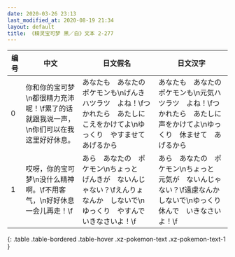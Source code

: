 ```yaml
---
date: 2020-03-26 23:13
last_modified_at: 2020-08-19 21:34
layout: default
title: 《精灵宝可梦 黑／白》文本 2-277
---
```

| 编号 | 中文 | 日文假名 | 日文汉字 |
| ---- | ---- | ---- | --- |
| 0 | 你和你的宝可梦\n都很精力充沛呢！\f累了的话就跟我说一声，\n你们可以在我这里好好休息。 | あなたも　あなたの　ポケモンも\nげんき　ハツラツ　よね！\fつかれたら　あたしに　こえをかけてよ\nゆっくり　やすませて　あげるから | あなたも　あなたの　ポケモンも\n元気ハツラツ　よね！\fつかれたら　あたしに　声をかけてよ\nゆっくり　休ませて　あげるから |
| 1 | 哎呀，你的宝可梦\n没什么精神啊。\f不用客气，\n好好休息一会儿再走！\f | あら　あなたの　ポケモン\nちょっと　げんきが　ないんじゃない？\fえんりょ　なんか　しないで\nゆっくり　やすんで　いきなさいよ！\f | あら　あなたの　ポケモン\nちょっと　元気が　ないんじゃない？\f遠慮なんか　しないで\nゆっくり　休んで　いきなさいよ！\f |
{: .table .table-bordered .table-hover .xz-pokemon-text .xz-pokemon-text-1 }
